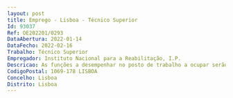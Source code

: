 ```yaml
--- 
layout: post
title: Emprego - Lisboa - Técnico Superior
Id: 93037
Ref: OE202201/0293
DataAbertura: 2022-01-14
DataFecho: 2022-02-16
Trabalho: Técnico Superior
Empregador: Instituto Nacional para a Reabilitação, I.P.
Descricao: As funções a desempenhar no posto de trabalho a ocupar serão exercidas no âmbito dos Programas de Financiamento às Organizações não Governamentais para as Pessoas com Deficiência (ONGPD) nomeadamente a) Elaboração de orientações técnicas e administrativas relativas ao processo de apresentação e apreciação das candidaturas, bem como ao acompanhamento e análise da execução dos financiamentos nacionais enquadrados em Regulamentos próprios b) Formular informações técnicas, realizar os controlos administrativos e as análises técnicas e financeiras, de acordo com os critérios previamente definidos, nos termos previstos nos Regulamentos c) Assegurar que as ONGPD são informadas e cumprem todas as obrigações decorrentes dos financiamentos e resultantes do apoio concedido, nos termos da legislação e procedimentos aplicáveis d) Efetuar o controlo administrativo dos pedidos de pagamento, bem como dos pedidos de reposições de verbas e) Assegurar a organização processual dos documentos de suporte administrativos dos financiamentos, preferencialmente no sistema de informação f) Assegurar a recolha e o tratamento dos indicadores físicos, financeiros e estatísticos sobre a execução dos financiamento referidos, necessários para a elaboração dos indicadores de acompanhamento e elaboração dos relatórios anuais.
CodigoPostal: 1069-178 LISBOA
Concelho: Lisboa
Distrito: Lisboa
--- 
```

